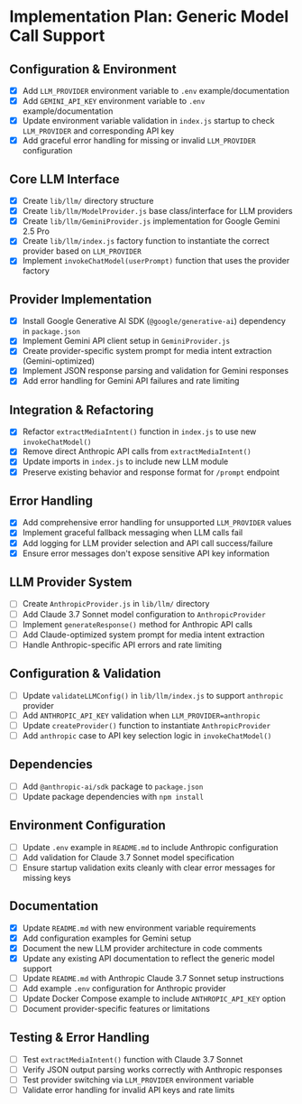 # Implementation Plan: Generic Model Call Support

## Configuration & Environment

- [x] Add `LLM_PROVIDER` environment variable to `.env` example/documentation
- [x] Add `GEMINI_API_KEY` environment variable to `.env` example/documentation
- [x] Update environment variable validation in `index.js` startup to check `LLM_PROVIDER` and corresponding API key
- [x] Add graceful error handling for missing or invalid `LLM_PROVIDER` configuration

## Core LLM Interface

- [x] Create `lib/llm/` directory structure
- [x] Create `lib/llm/ModelProvider.js` base class/interface for LLM providers
- [x] Create `lib/llm/GeminiProvider.js` implementation for Google Gemini 2.5 Pro
- [x] Create `lib/llm/index.js` factory function to instantiate the correct provider based on `LLM_PROVIDER`
- [x] Implement `invokeChatModel(userPrompt)` function that uses the provider factory

## Provider Implementation

- [x] Install Google Generative AI SDK (`@google/generative-ai`) dependency in `package.json`
- [x] Implement Gemini API client setup in `GeminiProvider.js`
- [x] Create provider-specific system prompt for media intent extraction (Gemini-optimized)
- [x] Implement JSON response parsing and validation for Gemini responses
- [x] Add error handling for Gemini API failures and rate limiting

## Integration & Refactoring

- [x] Refactor `extractMediaIntent()` function in `index.js` to use new `invokeChatModel()`
- [x] Remove direct Anthropic API calls from `extractMediaIntent()`
- [x] Update imports in `index.js` to include new LLM module
- [x] Preserve existing behavior and response format for `/prompt` endpoint

## Error Handling

- [x] Add comprehensive error handling for unsupported `LLM_PROVIDER` values
- [x] Implement graceful fallback messaging when LLM calls fail
- [x] Add logging for LLM provider selection and API call success/failure
- [x] Ensure error messages don't expose sensitive API key information

## LLM Provider System

- [ ] Create `AnthropicProvider.js` in `lib/llm/` directory
- [ ] Add Claude 3.7 Sonnet model configuration to `AnthropicProvider`
- [ ] Implement `generateResponse()` method for Anthropic API calls
- [ ] Add Claude-optimized system prompt for media intent extraction
- [ ] Handle Anthropic-specific API errors and rate limiting

## Configuration & Validation

- [ ] Update `validateLLMConfig()` in `lib/llm/index.js` to support `anthropic` provider
- [ ] Add `ANTHROPIC_API_KEY` validation when `LLM_PROVIDER=anthropic`
- [ ] Update `createProvider()` function to instantiate `AnthropicProvider`
- [ ] Add `anthropic` case to API key selection logic in `invokeChatModel()`

## Dependencies

- [ ] Add `@anthropic-ai/sdk` package to `package.json`
- [ ] Update package dependencies with `npm install`

## Environment Configuration

- [ ] Update `.env` example in `README.md` to include Anthropic configuration
- [ ] Add validation for Claude 3.7 Sonnet model specification
- [ ] Ensure startup validation exits cleanly with clear error messages for missing keys

## Documentation

- [x] Update `README.md` with new environment variable requirements
- [x] Add configuration examples for Gemini setup
- [x] Document the new LLM provider architecture in code comments
- [x] Update any existing API documentation to reflect the generic model support
- [ ] Update `README.md` with Anthropic Claude 3.7 Sonnet setup instructions
- [ ] Add example `.env` configuration for Anthropic provider
- [ ] Update Docker Compose example to include `ANTHROPIC_API_KEY` option
- [ ] Document provider-specific features or limitations

## Testing & Error Handling

- [ ] Test `extractMediaIntent()` function with Claude 3.7 Sonnet
- [ ] Verify JSON output parsing works correctly with Anthropic responses
- [ ] Test provider switching via `LLM_PROVIDER` environment variable
- [ ] Validate error handling for invalid API keys and rate limits 